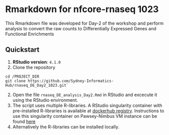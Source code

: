 # Rmarkdown for nfcore-rnaseq 1023
This Rmarkdown file was developed for Day-2 of the workshop and perform analysis to convert the raw counts to Differentially Expressed Genes and Functional Enrichments 

## Quickstart
1. **RStudio version**:  `4.1.0`
1. Clone the repository
```
cd /PROJECT_DIR
git clone https://github.com/Sydney-Informatics-Hub/rnaseq_DE_Day2_1023.git`
```
2. Open the file `rnaseq_DE_analysis_Day2.Rmd` in RStudio and excecute it using the RStudio environment.
3. The script uses multiple R-libraries. A RStudio singularity container with pre-installed R-libraries is available at [dockerhub registry](https://hub.docker.com/repository/docker/sydneyinformaticshub/rnaseq-rstudio/general). Instructions to use this singularity container on Pawsey-Nimbus VM instance can be found [here](https://github.com/Sydney-Informatics-Hub/spaceranger-contained) 
4. Alternatively the R-libraries can be installed locally.    
